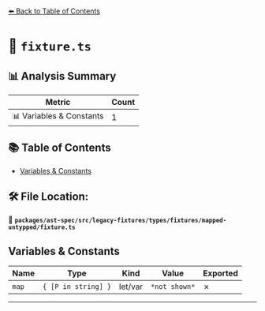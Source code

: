 [⬅️ Back to Table of Contents](../../../../../../../index.md)

# 📄 `fixture.ts`

## 📊 Analysis Summary

| Metric | Count |
|--------|-------|
| 📊 Variables & Constants | 1 |

## 📚 Table of Contents

- [Variables & Constants](#variables-constants)

## 🛠️ File Location:
📂 **`packages/ast-spec/src/legacy-fixtures/types/fixtures/mapped-untypped/fixture.ts`**

## Variables & Constants

| Name | Type | Kind | Value | Exported |
|------|------|------|-------|----------|
| `map` | `{ [P in string] }` | let/var | `*not shown*` | ✗ |


---